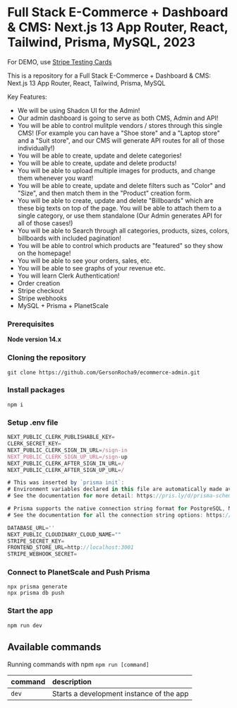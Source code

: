 # Full Stack E-Commerce + Dashboard & CMS: Next.js 13 App Router, React, Tailwind, Prisma, MySQL, 2023

For DEMO, use [Stripe Testing Cards](https://stripe.com/docs/testing)

This is a repository for a Full Stack E-Commerce + Dashboard & CMS: Next.js 13 App Router, React, Tailwind, Prisma, MySQL

Key Features:

- We will be using Shadcn UI for the Admin!
- Our admin dashboard is going to serve as both CMS, Admin and API!
- You will be able to control mulitple vendors / stores through this single CMS! (For example you can have a "Shoe store" and a "Laptop store" and a "Suit store", and our CMS will generate API routes for all of those individually!)
- You will be able to create, update and delete categories!
- You will be able to create, update and delete products!
- You will be able to upload multiple images for products, and change them whenever you want!
- You will be able to create, update and delete filters such as "Color" and "Size", and then match them in the "Product" creation form.
- You will be able to create, update and delete "Billboards" which are these big texts on top of the page. You will be able to attach them to a single category, or use them standalone (Our Admin generates API for all of those cases!)
- You will be able to Search through all categories, products, sizes, colors, billboards with included pagination!
- You will be able to control which products are "featured" so they show on the homepage!
- You will be able to see your orders, sales, etc.
- You will be able to see graphs of your revenue etc.
- You will learn Clerk Authentication!
- Order creation
- Stripe checkout
- Stripe webhooks
- MySQL + Prisma + PlanetScale

### Prerequisites

**Node version 14.x**

### Cloning the repository

```shell
git clone https://github.com/GersonRocha9/ecommerce-admin.git
```

### Install packages

```shell
npm i
```

### Setup .env file

```js
NEXT_PUBLIC_CLERK_PUBLISHABLE_KEY=
CLERK_SECRET_KEY=
NEXT_PUBLIC_CLERK_SIGN_IN_URL=/sign-in
NEXT_PUBLIC_CLERK_SIGN_UP_URL=/sign-up
NEXT_PUBLIC_CLERK_AFTER_SIGN_IN_URL=/
NEXT_PUBLIC_CLERK_AFTER_SIGN_UP_URL=/

# This was inserted by `prisma init`:
# Environment variables declared in this file are automatically made available to Prisma.
# See the documentation for more detail: https://pris.ly/d/prisma-schema#accessing-environment-variables-from-the-schema

# Prisma supports the native connection string format for PostgreSQL, MySQL, SQLite, SQL Server, MongoDB and CockroachDB.
# See the documentation for all the connection string options: https://pris.ly/d/connection-strings

DATABASE_URL=''
NEXT_PUBLIC_CLOUDINARY_CLOUD_NAME=""
STRIPE_SECRET_KEY=
FRONTEND_STORE_URL=http://localhost:3001
STRIPE_WEBHOOK_SECRET=
```

### Connect to PlanetScale and Push Prisma

```shell
npx prisma generate
npx prisma db push
```

### Start the app

```shell
npm run dev
```

## Available commands

Running commands with npm `npm run [command]`

| command | description                              |
| :------ | :--------------------------------------- |
| `dev`   | Starts a development instance of the app |
